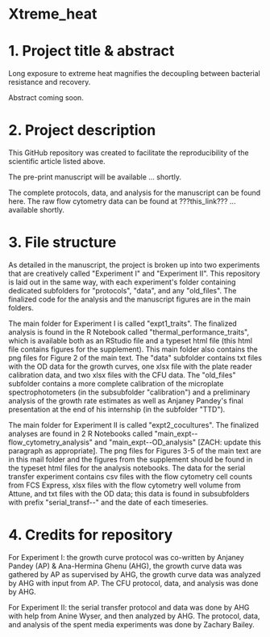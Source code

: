 # Xtreme_heat

# 1. Project title & abstract

Long exposure to extreme heat magnifies the decoupling between bacterial resistance and recovery.

Abstract coming soon.

# 2. Project description

This GitHub repository was created to facilitate the reproducibility of the scientific article listed above.

The pre-print manuscript will be available ... shortly.

The complete protocols, data, and analysis for the manuscript can be found here. The raw flow cytometry data can be found at ???this_link??? ... available shortly.

# 3. File structure

As detailed in the manuscript, the project is broken up into two experiments that are creatively called "Experiment I" and "Experiment II". This repository is laid out in the same way, with each experiment's folder containing dedicated subfolders for "protocols", "data", and any "old_files". The finalized code for the analysis and the manuscript figures are in the main folders.

The main folder for Experiment I is called "expt1_traits". The finalized analysis is found in the R Notebook called "thermal_performance_traits", which is available both as an RStudio file and a typeset html file (this html file contains figures for the supplement). This main folder also contains the png files for Figure 2 of the main text. The "data" subfolder contains txt files with the OD data for the growth curves, one xlsx file with the plate reader calibration data, and two xlsx files with the CFU data. The "old_files" subfolder contains a more complete calibration of the microplate spectrophotometers (in the subsubfolder "calibration") and a preliminary analysis of the growth rate estimates as well as Anjaney Pandey's final presentation at the end of his internship (in the subfolder "TTD").

The main folder for Experiment II is called "expt2_cocultures". The finalized analyses are found in 2 R Notebooks called "main_expt--flow_cytometry_analysis" and "main_expt--OD_analysis" [ZACH: update this paragraph as appropriate]. The png files for Figures 3-5 of the main text are in this mail folder and the figures from the supplement should be found in the typeset html files for the analysis notebooks. The data for the serial transfer experiment contains csv files with the flow cytometry cell counts from FCS Express, xlsx files with the flow cytometry well volume from Attune, and txt files with the OD data; this data is found in subsubfolders with prefix "serial_transf--" and the date of each timeseries.

# 4. Credits for repository

For Experiment I: the growth curve protocol was co-written by Anjaney Pandey (AP) & Ana-Hermina Ghenu (AHG), the growth curve data was gathered by AP as supervised by AHG, the growth curve data was analyzed by AHG with input from AP. The CFU protocol, data, and analysis was done by AHG.

For Experiment II: the serial transfer protocol and data was done by AHG with help from Anine Wyser, and then analyzed by AHG. The protocol, data, and analysis of the spent media experiments was done by Zachary Bailey. 

